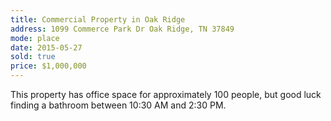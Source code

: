 ```yaml
---
title: Commercial Property in Oak Ridge
address: 1099 Commerce Park Dr Oak Ridge, TN 37849
mode: place
date: 2015-05-27
sold: true
price: $1,000,000
---
```


This property has office space for approximately 100 people, but good luck finding a bathroom between 10:30 AM and 2:30 PM.
